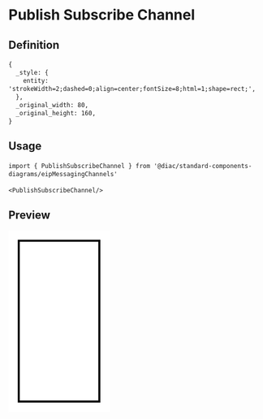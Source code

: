# Publish Subscribe Channel

## Definition

```
{
  _style: { 
    entity: 'strokeWidth=2;dashed=0;align=center;fontSize=8;html=1;shape=rect;',
  },
  _original_width: 80,
  _original_height: 160,
}
```

## Usage

```
import { PublishSubscribeChannel } from '@diac/standard-components-diagrams/eipMessagingChannels'

<PublishSubscribeChannel/>
```

## Preview

<img src="./publish-subscribe-channel.png" width="200"/>

